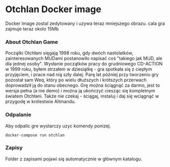 # Otchlan Docker image

Docker Image zostal zedytowany i uzywa teraz mniejszego obrazu. cala gra zajmuje teraz okolo 15Mb

### About Otchlan Game
Początki Otchłani sięgają 1998 roku, gdy dwóch nastolatków, zainteresowanych MUDami postanowiło napisać coś "takiego jak MUD, ale dla jednej osoby". Wysłanie początków pracy do grudniowego CD-ACTION w 1999 roku, byłem strzałem w dziesiątkę - gra spotkała się z ciepłym przyjęciem, i prace nad nią szły dalej. Parę lat później przy tworzeniu gry pozostał sam Weq, który po wielu dłuższych i krótszych przerwach doprowadził ją do stanu obecnego. Grę można ściągnąć za darmo, jest to wersja pełna (a nie demo) i można ją ukończyć ciesząc się kompletnym światem Otchłani. Także nie czekaj - ściągaj, instaluj i daj się wciągnąć w przygodę w królestwie Altmandu.

### Odpalanie
Aby odpalic gre wystarczy uzyc komendy ponizej.

    docker-compose run otchlan

### Zapisy
Folder z zapisami pojawi się automatycznie w głównym katalogu.
